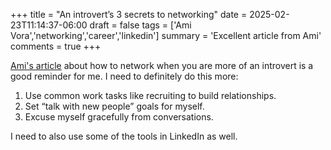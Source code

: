 +++
title = "An introvert’s 3 secrets to networking"
date = 2025-02-23T11:14:37-06:00
draft = false
tags = ['Ami Vora','networking','career','linkedin']
summary = 'Excellent article from Ami'
comments = true
+++

[Ami's article](https://amivora.substack.com/p/an-introverts-3-secrets-to-networking)
about how to network when you are more of an introvert is a good reminder for me.
I need to definitely do this more:

1. Use common work tasks like recruiting to build relationships.
2. Set “talk with new people” goals for myself.
3. Excuse myself gracefully from conversations. 

I need to also use some of the tools in LinkedIn as well.
